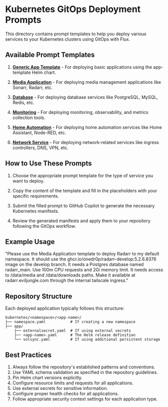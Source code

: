 # Kubernetes GitOps Deployment Prompts

This directory contains prompt templates to help you deploy various services to your Kubernetes clusters using GitOps with Flux.

## Available Prompt Templates

1. [**Generic App Template**](app-template.prompt.md) - For deploying basic applications using the app-template Helm chart.

2. [**Media Application**](media-app.prompt.md) - For deploying media management applications like Sonarr, Radarr, etc.

3. [**Database**](database.prompt.md) - For deploying database services like PostgreSQL, MySQL, Redis, etc.

4. [**Monitoring**](monitoring.prompt.md) - For deploying monitoring, observability, and metrics collection tools.

5. [**Home Automation**](home-automation.prompt.md) - For deploying home automation services like Home Assistant, Node-RED, etc.

6. [**Network Service**](network-service.prompt.md) - For deploying network-related services like ingress controllers, DNS, VPN, etc.

## How to Use These Prompts

1. Choose the appropriate prompt template for the type of service you want to deploy.

2. Copy the content of the template and fill in the placeholders with your specific requirements.

3. Submit the filled prompt to GitHub Copilot to generate the necessary Kubernetes manifests.

4. Review the generated manifests and apply them to your repository following the GitOps workflow.

## Example Usage

"Please use the Media Application template to deploy Radarr to my default namespace. It should use the ghcr.io/onedr0p/radarr-develop:5.2.6.8376 image on the develop branch. It needs a Postgres database named radarr_main. Use 100m CPU requests and 2Gi memory limit. It needs access to /data/media and /data/downloads paths. Make it available at radarr.eviljungle.com through the internal tailscale ingress."

## Repository Structure

Each deployed application typically follows this structure:

```
kubernetes/<namespace>/<app-name>/
├── namespace.yaml           # If creating a new namespace
├── app/
    ├── externalsecret.yaml  # If using external secrets
    ├── <app-name>.yaml      # The Helm release definition
    └── volsync.yaml         # If using additional persistent storage
```

## Best Practices

1. Always follow the repository's established patterns and conventions.
2. Use YAML schema validation as specified in the repository guidelines.
3. Pin Helm chart versions explicitly.
4. Configure resource limits and requests for all applications.
5. Use external secrets for sensitive information.
6. Configure proper health checks for all applications.
7. Follow appropriate security context settings for each application type.
